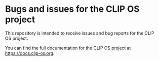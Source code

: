 # Bugs and issues for the CLIP OS project

This repository is intended to receive issues and bug reports for the CLIP OS project.

You can find the full documentation for the CLIP OS project at https://docs.clip-os.org.
